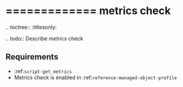 

=============
metrics check
=============

.. toctree::
    :titlesonly:

.. todo::
    Describe *metrics* check

Requirements
------------
* :ref:`script-get_metrics`
* Metrics check is enabled in :ref:`reference-managed-object-profile`
